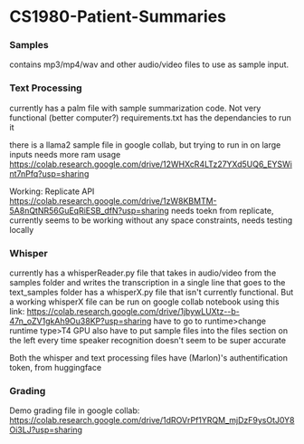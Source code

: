 # CS1980-Patient-Summaries

### Samples
contains mp3/mp4/wav and other audio/video files to use as sample input.

### Text Processing
currently has a palm file with sample summarization code. Not very functional (better computer?)
requirements.txt has the dependancies to run it

there is a llama2 sample file in google collab, but trying to run in on large inputs needs more ram usage
https://colab.research.google.com/drive/12WHXcR4LTz27YXd5UQ6_EYSWint7nPfq?usp=sharing

Working: Replicate API
https://colab.research.google.com/drive/1zW8KBMTM-5A8nQtNR56GuEqRiESB_dfN?usp=sharing
needs toekn from replicate, currently seems to be working without any space constraints, needs testing locally

### Whisper
currently has a whisperReader.py file that takes in audio/video from the samples folder and writes 
the transcription in a single line that goes to the text_samples folder
has a whisperX.py file that isn't currently functional. But a working whisperX file can be run
on google collab notebook using this link:
https://colab.research.google.com/drive/1jbywLUXtz--b-47n_oZV1gkAh9Ou38KP?usp=sharing
have to go to runtime>change runtime type>T4 GPU
also have to put sample files into the files section on the left every time
speaker recognition doesn't seem to be super accurate

Both the whisper and text processing files have (Marlon)'s authentification token, from huggingface

### Grading

Demo grading file in google collab:
https://colab.research.google.com/drive/1dROVrPf1YRQM_mjDzF9ysOtJ0Y8Oi3LJ?usp=sharing
